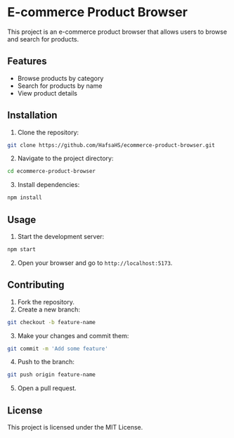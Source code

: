 # E-commerce Product Browser

This project is an e-commerce product browser that allows users to browse and search for products.

## Features

- Browse products by category
- Search for products by name
- View product details

## Installation

1. Clone the repository:

```sh
git clone https://github.com/HafsaHS/ecommerce-product-browser.git
```

2. Navigate to the project directory:

```sh
cd ecommerce-product-browser
```

3. Install dependencies:

```sh
npm install
```

## Usage

1. Start the development server:

```sh
npm start
```

2. Open your browser and go to `http://localhost:5173`.

## Contributing

1. Fork the repository.
2. Create a new branch:

```sh
git checkout -b feature-name
```

3. Make your changes and commit them:

```sh
git commit -m 'Add some feature'
```

4. Push to the branch:

```sh
git push origin feature-name
```

5. Open a pull request.

## License

This project is licensed under the MIT License.
